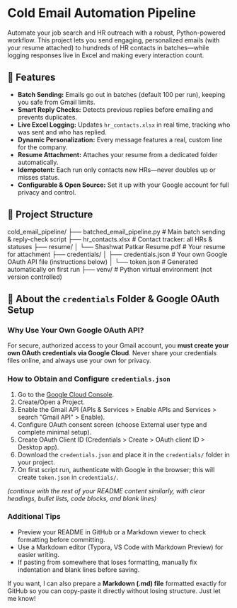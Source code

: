 # Cold Email Automation Pipeline

Automate your job search and HR outreach with a robust, Python-powered workflow. This project lets you send engaging, personalized emails (with your resume attached) to hundreds of HR contacts in batches—while logging responses live in Excel and making every interaction count.

## 🚀 Features

- **Batch Sending:** Emails go out in batches (default 100 per run), keeping you safe from Gmail limits.  
- **Smart Reply Checks:** Detects previous replies before emailing and prevents duplicates.  
- **Live Excel Logging:** Updates `hr_contacts.xlsx` in real time, tracking who was sent and who has replied.  
- **Dynamic Personalization:** Every message features a real, custom line for the company.  
- **Resume Attachment:** Attaches your resume from a dedicated folder automatically.  
- **Idempotent:** Each run only contacts new HRs—never doubles up or misses status.  
- **Configurable & Open Source:** Set it up with your Google account for full privacy and control.

## 📂 Project Structure

cold_email_pipeline/
├── batched_email_pipeline.py # Main batch sending & reply-check script
├── hr_contacts.xlsx # Contact tracker: all HRs & statuses
├── resume/
│ └── Shashwat Patkar Resume.pdf # Your resume for attachment
├── credentials/
│ ├── credentials.json # Your own Google OAuth API file (instructions below)
│ └── token.json # Generated automatically on first run
├── venv/ # Python virtual environment (not version controlled)


## 🔑 About the `credentials` Folder & Google OAuth Setup

### Why Use Your Own Google OAuth API?

For secure, authorized access to your Gmail account, you **must create your own OAuth credentials via Google Cloud**. Never share your credentials files online, and always use your own for privacy.

### How to Obtain and Configure `credentials.json`

1. Go to the [Google Cloud Console](https://console.cloud.google.com/).  
2. Create/Open a Project.  
3. Enable the Gmail API (APIs & Services > Enable APIs and Services > search "Gmail API" > Enable).  
4. Configure OAuth consent screen (choose External user type and complete minimal setup).  
5. Create OAuth Client ID (Credentials > Create > OAuth client ID > Desktop app).  
6. Download the `credentials.json` and place it in the `credentials/` folder in your project.  
7. On first script run, authenticate with Google in the browser; this will create `token.json` in `credentials/`.

*(continue with the rest of your README content similarly, with clear headings, bullet lists, code blocks, and blank lines)*

### Additional Tips

- Preview your README in GitHub or a Markdown viewer to check formatting before committing.  
- Use a Markdown editor (Typora, VS Code with Markdown Preview) for easier writing.  
- If pasting from somewhere that loses formatting, manually fix indentation and blank lines before saving.

If you want, I can also prepare a **Markdown (.md) file** formatted exactly for GitHub so you can copy-paste it directly without losing structure. Just let me know!
